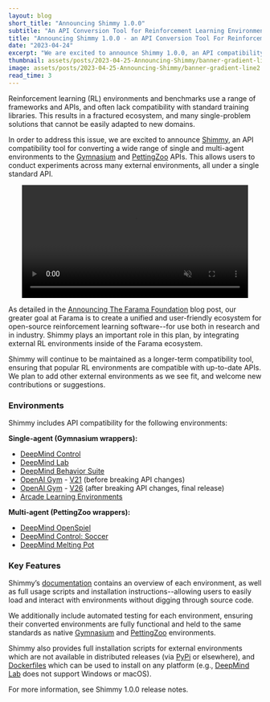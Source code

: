 ```yaml
---
layout: blog
short_title: "Announcing Shimmy 1.0.0"
subtitle: "An API Conversion Tool for Reinforcement Learning Environments"
title: "Announcing Shimmy 1.0.0 - an API Conversion Tool For Reinforcement Learning Environments"
date: "2023-04-24"
excerpt: "We are excited to announce Shimmy 1.0.0, an API compatibility tool for converting a wide range of single and multi-agent environments to the Gymnasium and PettingZoo APIs"
thumbnail: assets/posts/2023-04-25-Announcing-Shimmy/banner-gradient-line2.png
image: assets/posts/2023-04-25-Announcing-Shimmy/banner-gradient-line2.png
read_time: 3
---
```


Reinforcement learning (RL) environments and benchmarks use a range of frameworks and APIs, and often lack compatibility with standard training libraries. 
This results in a fractured ecosystem, and many single-problem solutions that cannot be easily adapted to new domains. 

[//]: # (Have you ever wanted to use [dm-control]&#40;https://github.com/deepmind/dm_control&#41; with [stable-baselines-3]&#40;https://github.com/DLR-RM/stable-baselines3&#41;, or train other non-gymnasium based environments with standard learning libraries?)

In order to address this issue, we are excited to announce [Shimmy](https://shimmy.farama.org/), an API compatibility tool for converting a wide range of single and multi-agent environments to the [Gymnasium](https://gymnasium.farama.org/) and [PettingZoo](https://pettingzoo.farama.org/) APIs.
This allows users to conduct experiments across many external environments, all under a single standard API. 


<center>
    <a href="assets/posts/2023-04-25-Announcing-Shimmy/shimmy-demo.mp4">
        <video title="Shimmy demo" autoplay loop muted width="450" src="assets/posts/2023-04-25-Announcing-Shimmy/shimmy-demo.mp4" type="video/mp4"></video>
    </a>
</center>

As detailed in the [Announcing The Farama Foundation](https://farama.org/Announcing-The-Farama-Foundation) blog post, our greater goal at Farama is to create a unified and user-friendly ecosystem for open-source reinforcement learning software--for use both in research and in industry. Shimmy plays an important role in this plan, by integrating external RL environments inside of the Farama ecosystem.

Shimmy will continue to be maintained as a longer-term compatibility tool, ensuring that popular RL environments are compatible with up-to-date APIs. We plan to add other external environments as we see fit, and welcome new contributions or suggestions.

### Environments

Shimmy includes API compatibility for the following environments: 

**Single-agent (Gymnasium wrappers):**
- [DeepMind Control](https://github.com/deepmind/dm_control)
- [DeepMind Lab](https://github.com/deepmind/lab)
- [DeepMind Behavior Suite](https://github.com/deepmind/bsuite)
- [OpenAI Gym](https://github.com/openai/gym) - [V21](https://github.com/openai/gym/releases/tag/v0.21.0) (before breaking API changes)
- [OpenAI Gym](https://github.com/openai/gym) - [V26](https://github.com/openai/gym/releases/tag/0.26.0) (after breaking API changes, final release)
- [Arcade Learning Environments ](https://github.com/mgbellemare/Arcade-Learning-Environment)

**Multi-agent (PettingZoo wrappers):**
- [DeepMind OpenSpiel](https://github.com/deepmind/open_spiel)
- [DeepMind Control: Soccer](https://github.com/deepmind/dm_control/blob/main/dm_control/locomotion/soccer/README.md)
- [DeepMind Melting Pot](https://github.com/deepmind/meltingpot)

### Key Features
Shimmy’s [documentation](https://shimmy.farama.org/) contains an overview of each environment, as well as full usage scripts and installation instructions--allowing users to easily load and interact with environments without digging through source code. 

We additionally include automated testing for each environment, ensuring their converted environments are fully functional and held to the same standards as native [Gymnasium](https://gymnasium.farama.org/) and [PettingZoo](https://pettingzoo.farama.org/) environments. 

Shimmy also provides full installation scripts for external environments which are not available in distributed releases (via [PyPi](https://pypi.org/) or elsewhere), and [Dockerfiles](https://shimmy.farama.org/content/getting_started/#docker) which can be used to install on any platform (e.g., [DeepMind Lab](https://github.com/deepmind/lab) does not support Windows or macOS). 

For more information, see Shimmy 1.0.0 release notes. 

